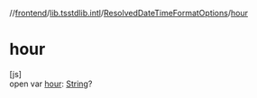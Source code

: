 //[frontend](../../../index.md)/[lib.tsstdlib.intl](../index.md)/[ResolvedDateTimeFormatOptions](index.md)/[hour](hour.md)

# hour

[js]\
open var [hour](hour.md): [String](https://kotlinlang.org/api/latest/jvm/stdlib/kotlin/-string/index.html)?
